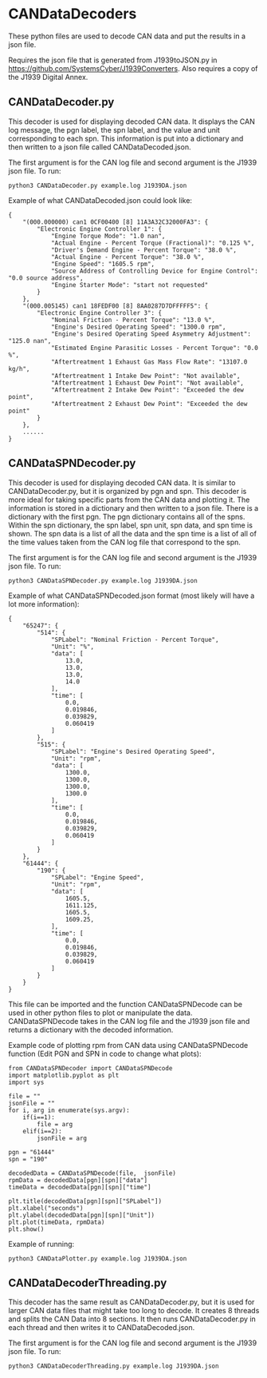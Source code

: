 # CANDataDecoders

These python files are used to decode CAN data and put the results in a json file.

Requires the json file that is generated from J1939toJSON.py in https://github.com/SystemsCyber/J1939Converters. Also requires a copy of the J1939 Digital Annex.

## CANDataDecoder.py
This decoder is used for displaying decoded CAN data. It displays the CAN log message, the pgn label, the spn label, and the value and unit corresponding to each spn. This information is put into a dictionary and then written to a json file called CANDataDecoded.json.

The first argument is for the CAN log file and second argument is the J1939 json file. To run:
```
python3 CANDataDecoder.py example.log J1939DA.json
```
Example of what CANDataDecoded.json could look like:
```
{
    "(000.000000) can1 0CF00400 [8] 11A3A32C32000FA3": {
        "Electronic Engine Controller 1": {
            "Engine Torque Mode": "1.0 nan",
            "Actual Engine - Percent Torque (Fractional)": "0.125 %",
            "Driver's Demand Engine - Percent Torque": "38.0 %",
            "Actual Engine - Percent Torque": "38.0 %",
            "Engine Speed": "1605.5 rpm",
            "Source Address of Controlling Device for Engine Control": "0.0 source address",
            "Engine Starter Mode": "start not requested"
        }
    },
    "(000.005145) can1 18FEDF00 [8] 8AA0287D7DFFFFF5": {
        "Electronic Engine Controller 3": {
            "Nominal Friction - Percent Torque": "13.0 %",
            "Engine's Desired Operating Speed": "1300.0 rpm",
            "Engine's Desired Operating Speed Asymmetry Adjustment": "125.0 nan",
            "Estimated Engine Parasitic Losses - Percent Torque": "0.0 %",
            "Aftertreatment 1 Exhaust Gas Mass Flow Rate": "13107.0 kg/h",
            "Aftertreatment 1 Intake Dew Point": "Not available",
            "Aftertreatment 1 Exhaust Dew Point": "Not available",
            "Aftertreatment 2 Intake Dew Point": "Exceeded the dew point",
            "Aftertreatment 2 Exhaust Dew Point": "Exceeded the dew point"
        }
    },
    ......
}
```

## CANDataSPNDecoder.py
This decoder is used for displaying decoded CAN data. It is similar to CANDataDecoder.py, but it is organized by pgn and spn. This decoder is more ideal for taking specific parts from the CAN data and plotting it. The information is stored in a dictionary and then written to a json file. There is a dictionary with the first pgn. The pgn dictionary contains all of the spns. Within the spn dictionary, the spn label, spn unit, spn data, and spn time is shown. The spn data is a list of all the data and the spn time is a list of all of the time values taken from the CAN log file that correspond to the spn.

The first argument is for the CAN log file and second argument is the J1939 json file. To run:
```
python3 CANDataSPNDecoder.py example.log J1939DA.json
```
Example of what CANDataSPNDecoded.json format (most likely will have a lot more information):
```
{
    "65247": {
        "514": {
            "SPLabel": "Nominal Friction - Percent Torque",
            "Unit": "%",
            "data": [
                13.0,
                13.0,
                13.0,
                14.0
            ],
            "time": [
                0.0,
                0.019846,
                0.039829,
                0.060419
            ]
        },
        "515": {
            "SPLabel": "Engine's Desired Operating Speed",
            "Unit": "rpm",
            "data": [
                1300.0,
                1300.0,
                1300.0,
                1300.0
            ],
            "time": [
                0.0,
                0.019846,
                0.039829,
                0.060419
            ]
        }
    },
    "61444": {
        "190": {
            "SPLabel": "Engine Speed",
            "Unit": "rpm",
            "data": [
                1605.5,
                1611.125,
                1605.5,
                1609.25,
            ],
            "time": [
                0.0,
                0.019846,
                0.039829,
                0.060419
            ]
        }
    }
}
```
This file can be imported and the function CANDataSPNDecode can be used in other python files to plot or manipulate the data. CANDataSPNDecode takes in the CAN log file and the J1939 json file and returns a dictionary with the decoded information. 

Example code of plotting rpm from CAN data using CANDataSPNDecode function (Edit PGN and SPN in code to change what plots):
```
from CANDataSPNDecoder import CANDataSPNDecode
import matplotlib.pyplot as plt
import sys

file = ""
jsonFile = ""
for i, arg in enumerate(sys.argv):
    if(i==1):
        file = arg
    elif(i==2):
        jsonFile = arg

pgn = "61444"
spn = "190"

decodedData = CANDataSPNDecode(file,  jsonFile)
rpmData = decodedData[pgn][spn]["data"]
timeData = decodedData[pgn][spn]["time"]

plt.title(decodedData[pgn][spn]["SPLabel"]) 
plt.xlabel("seconds")
plt.ylabel(decodedData[pgn][spn]["Unit"])
plt.plot(timeData, rpmData)
plt.show()
```
Example of running:
```
python3 CANDataPlotter.py example.log J1939DA.json 
```

## CANDataDecoderThreading.py
This decoder has the same result as CANDataDecoder.py, but it is used for larger CAN data files that might take too long to decode. It creates 8 threads and splits the CAN Data into 8 sections. It then runs CANDataDecoder.py in each thread and then writes it to CANDataDecoded.json.

The first argument is for the CAN log file and second argument is the J1939 json file. To run:
```
python3 CANDataDecoderThreading.py example.log J1939DA.json
```
